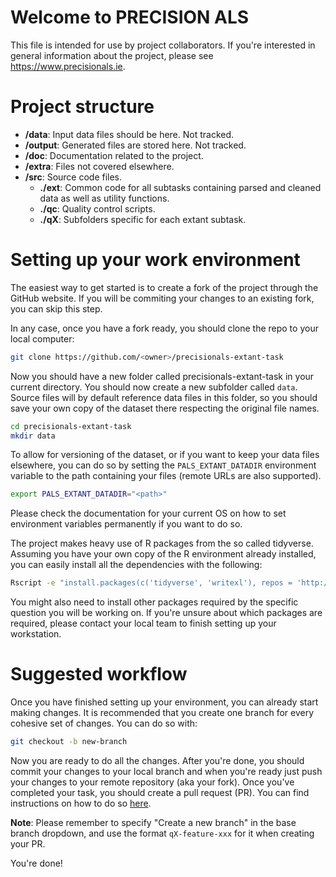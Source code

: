 # Welcome to PRECISION ALS

This file is intended for use by project collaborators. If you're interested in general information about the project, please see <https://www.precisionals.ie>.

# Project structure

- **/data**: Input data files should be here. Not tracked.
- **/output**: Generated files are stored here. Not tracked.
- **/doc**: Documentation related to the project.
- **/extra**: Files not covered elsewhere.
- **/src**: Source code files.
    - **./ext**: Common code for all subtasks containing parsed and cleaned data as well as utility functions.
    - **./qc**: Quality control scripts.
    - **./qX**: Subfolders specific for each extant subtask.

# Setting up your work environment

The easiest way to get started is to create a fork of the project through the GitHub website.
If you will be commiting your changes to an existing fork, you can skip this step.

In any case, once you have a fork ready, you should clone the repo to your local computer:

```sh
git clone https://github.com/<owner>/precisionals-extant-task
```

Now you should have a new folder called precisionals-extant-task in your current directory.
You should now create a new subfolder called `data`. Source files will by default reference data files in this folder, so you should save your own copy of the dataset there respecting the original file names.

```sh
cd precisionals-extant-task
mkdir data
```

To allow for versioning of the dataset, or if you want to keep your data files elsewhere, you can do so by setting the `PALS_EXTANT_DATADIR` environment variable to the path containing your files (remote URLs are also supported).

```sh
export PALS_EXTANT_DATADIR="<path>"
```

Please check the documentation for your current OS on how to set environment variables permanently if you want to do so.

The project makes heavy use of R packages from the so called tidyverse. Assuming you have your own copy of the R environment already installed, you can easily install all the dependencies with the following:

```sh
Rscript -e "install.packages(c('tidyverse', 'writexl'), repos = 'http://cran.us.r-project.org')"
```

You might also need to install other packages required by the specific question you will be working on. If you're unsure about which packages are required, please contact your local team to finish setting up your workstation.

# Suggested workflow

Once you have finished setting up your environment, you can already start making changes.
It is recommended that you create one branch for every cohesive set of changes. You can do so with:

```sh
git checkout -b new-branch
```

Now you are ready to do all the changes. After you're done, you should commit your changes to your local branch and when you're ready just push your changes to your remote repository (aka your fork). Once you've completed your task, you should create a pull request (PR). You can find instructions on how to do so [here](https://docs.github.com/en/pull-requests/collaborating-with-pull-requests/proposing-changes-to-your-work-with-pull-requests/creating-a-pull-request).

**Note**: Please remember to specify "Create a new branch" in the base branch dropdown, and use the format ```qX-feature-xxx``` for it when creating your PR.

You're done!